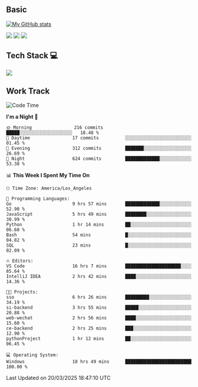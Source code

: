 ## Basic
 
[![My GitHub stats](https://github-readme-stats.vercel.app/api?username=Zzhihon&show_icons=true&theme=purple)](https://github.com/Zzhihon)
 
 [![](https://img.shields.io/badge/website-4493f8?style=for-the-badge&logo=About.me&logoColor=purple)](https://tatakal.com/)
 [![](https://img.shields.io/badge/RSS-4493f8?style=for-the-badge&logo=rss&logoColor=purple)](https://tatakal.com/feed/)
 [![](https://img.shields.io/badge/Email-4493f8?style=for-the-badge&logo=gmail&logoColor=purple)](mailto:bt1q@tatakal.com)

## Tech Stack 💻

<a href="https://skillicons.dev">
  <img src="https://skillicons.dev/icons?i=py,html,css,javascript,bash,java,vue,go,nodejs,cpp" />
</a>

</br>

## Work Track

<!--START_SECTION:waka-->
![Code Time](http://img.shields.io/badge/Code%20Time-145%20hrs%2054%20mins-blue)

**I'm a Night 🦉** 

```text
🌞 Morning                216 commits         █████░░░░░░░░░░░░░░░░░░░░   18.48 % 
🌆 Daytime                17 commits          ░░░░░░░░░░░░░░░░░░░░░░░░░   01.45 % 
🌃 Evening                312 commits         ███████░░░░░░░░░░░░░░░░░░   26.69 % 
🌙 Night                  624 commits         █████████████░░░░░░░░░░░░   53.38 % 
```


📊 **This Week I Spent My Time On** 

```text
🕑︎ Time Zone: America/Los_Angeles

💬 Programming Languages: 
Go                       9 hrs 57 mins       █████████████░░░░░░░░░░░░   52.90 % 
JavaScript               5 hrs 49 mins       ████████░░░░░░░░░░░░░░░░░   30.99 % 
Python                   1 hr 14 mins        ██░░░░░░░░░░░░░░░░░░░░░░░   06.60 % 
Bash                     54 mins             █░░░░░░░░░░░░░░░░░░░░░░░░   04.82 % 
SQL                      23 mins             █░░░░░░░░░░░░░░░░░░░░░░░░   02.09 % 

🔥 Editors: 
VS Code                  16 hrs 7 mins       █████████████████████░░░░   85.64 % 
IntelliJ IDEA            2 hrs 42 mins       ████░░░░░░░░░░░░░░░░░░░░░   14.36 % 

🐱‍💻 Projects: 
sso                      6 hrs 26 mins       █████████░░░░░░░░░░░░░░░░   34.19 % 
si-backend               3 hrs 55 mins       █████░░░░░░░░░░░░░░░░░░░░   20.88 % 
web-wechat               2 hrs 56 mins       ████░░░░░░░░░░░░░░░░░░░░░   15.60 % 
ce-backend               2 hrs 25 mins       ███░░░░░░░░░░░░░░░░░░░░░░   12.90 % 
pythonProject            1 hr 12 mins        ██░░░░░░░░░░░░░░░░░░░░░░░   06.45 % 

💻 Operating System: 
Windows                  18 hrs 49 mins      █████████████████████████   100.00 % 
```


 Last Updated on 20/03/2025 18:47:10 UTC
<!--END_SECTION:waka-->
